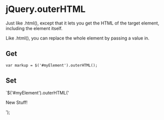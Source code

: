 jQuery.outerHTML
================
Just like .html(), except that it lets you get the HTML of the target element, including the element itself.

Like .html(), you can replace the whole element by passing a value in.

Get
---

`var markup = $('#myElement').outerHTML();`

Set
---
`$('#myElement').outerHTML('<div><p>New Stuff!</p></div>');
